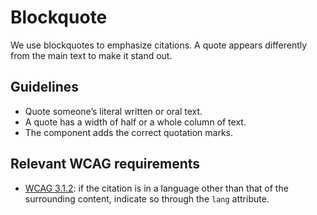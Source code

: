 <!-- @license CC0-1.0 -->

# Blockquote

We use blockquotes to emphasize citations.
A quote appears differently from the main text to make it stand out.

## Guidelines

- Quote someone’s literal written or oral text.
- A quote has a width of half or a whole column of text.
- The component adds the correct quotation marks.

## Relevant WCAG requirements

- [WCAG 3.1.2](https://www.w3.org/WAI/WCAG21/Understanding/language-of-parts.html): if the citation is in a language other than that of the surrounding content, indicate so through the `lang` attribute.
